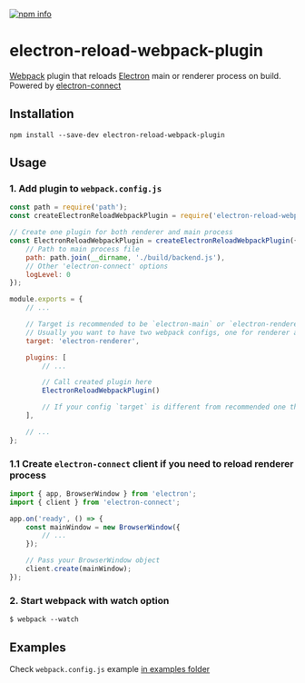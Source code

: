 [npm_img]: https://img.shields.io/npm/v/electron-reload-webpack-plugin.svg?style=flat-square
[npm_site]: https://www.npmjs.org/package/electron-reload-webpack-plugin

[![npm info][npm_img]][npm_site]

# electron-reload-webpack-plugin

[Webpack](https://webpack.js.org/) plugin that reloads [Electron](https://electronjs.org/) main or renderer process on build. Powered by [electron-connect](https://github.com/Quramy/electron-connect)

## Installation

```
npm install --save-dev electron-reload-webpack-plugin
```

## Usage

### 1. Add plugin to `webpack.config.js`

```javascript
const path = require('path');
const createElectronReloadWebpackPlugin = require('electron-reload-webpack-plugin');

// Create one plugin for both renderer and main process
const ElectronReloadWebpackPlugin = createElectronReloadWebpackPlugin({
    // Path to main process file
    path: path.join(__dirname, './build/backend.js'),
    // Other 'electron-connect' options
    logLevel: 0
});

module.exports = {
    // ...

    // Target is recommended to be `electron-main` or `electron-renderer`
    // Usually you want to have two webpack configs, one for renderer and other one for main process
    target: 'electron-renderer',

    plugins: [
        // ...

        // Call created plugin here
        ElectronReloadWebpackPlugin()

        // If your config `target` is different from recommended one then you should also specify it like this `ElectronReloadWebpackPlugin('electron-renderer')`
    ],

    // ...
};
```

### 1.1 Create `electron-connect` client if you need to reload renderer process

```javascript
import { app, BrowserWindow } from 'electron';
import { client } from 'electron-connect';

app.on('ready', () => {
    const mainWindow = new BrowserWindow({
        // ...
    });

    // Pass your BrowserWindow object
    client.create(mainWindow);
});
```

### 2. Start webpack with watch option

```
$ webpack --watch
```

## Examples

Check `webpack.config.js` example [in examples folder](examples/webpack.config.js)
